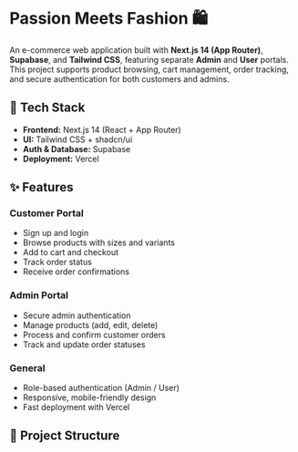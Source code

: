# Passion Meets Fashion 🛍️

An e-commerce web application built with **Next.js 14 (App Router)**, **Supabase**, and **Tailwind CSS**, featuring separate **Admin** and **User** portals.  
This project supports product browsing, cart management, order tracking, and secure authentication for both customers and admins.

## 🚀 Tech Stack

- **Frontend:** Next.js 14 (React + App Router)
- **UI:** Tailwind CSS + shadcn/ui
- **Auth & Database:** Supabase
- **Deployment:** Vercel

## ✨ Features

### Customer Portal
- Sign up and login
- Browse products with sizes and variants
- Add to cart and checkout
- Track order status
- Receive order confirmations

### Admin Portal
- Secure admin authentication
- Manage products (add, edit, delete)
- Process and confirm customer orders
- Track and update order statuses

### General
- Role-based authentication (Admin / User)
- Responsive, mobile-friendly design
- Fast deployment with Vercel

## 📂 Project Structure

